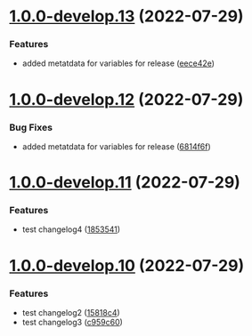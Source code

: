 # [1.0.0-develop.13](https://github.com/ravithinknyx/test/compare/v1.0.0-develop.12...v1.0.0-develop.13) (2022-07-29)


### Features

* added metatdata for variables for release ([eece42e](https://github.com/ravithinknyx/test/commit/eece42ea322a7df5ec6ade3621601914107c67f6))

# [1.0.0-develop.12](https://github.com/ravithinknyx/test/compare/v1.0.0-develop.11...v1.0.0-develop.12) (2022-07-29)


### Bug Fixes

* added metatdata for variables for release ([6814f6f](https://github.com/ravithinknyx/test/commit/6814f6f3e674549fda473174639c2f47d641ac0f))

# [1.0.0-develop.11](https://github.com/ravithinknyx/test/compare/v1.0.0-develop.10...v1.0.0-develop.11) (2022-07-29)


### Features

* test changelog4 ([1853541](https://github.com/ravithinknyx/test/commit/185354165faac1af0c2377d3c46ce60c7551bb98))

# [1.0.0-develop.10](https://github.com/ravithinknyx/test/compare/v1.0.0-develop.9...v1.0.0-develop.10) (2022-07-29)


### Features

* test changelog2 ([15818c4](https://github.com/ravithinknyx/test/commit/15818c42eda5ec3896c5c3d432a4a15cc763e537))
* test changelog3 ([c959c60](https://github.com/ravithinknyx/test/commit/c959c608e299c606d7ea33d0d5f2b649493441cd))

